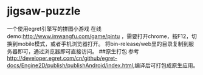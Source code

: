 # jigsaw-puzzle
一个使用egret引擎写的拼图小游戏 在线demo:<a hre="http://www.imwangfu.com/game/pintu">http://www.imwangfu.com/game/pintu</a>
，需要打开chrome，按F12，切换到mobile模式，或者手机浏览器打开。
将bin-release/web里的目录复制到服务器即可，通过浏览器即可直接访问。
##原生打包
参考<a href="http://developer.egret.com/cn/github/egret-docs/Engine2D/publish/publishAndroid/index.html">http://developer.egret.com/cn/github/egret-docs/Engine2D/publish/publishAndroid/index.html</a>,编译后可打包成原生应用。
